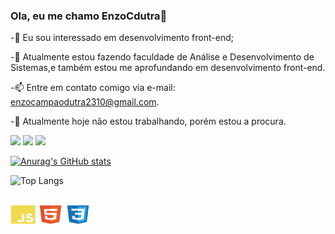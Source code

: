 ### Ola, eu me chamo EnzoCdutra👋
 
  -👀 Eu sou interessado em desenvolvimento front-end;
  
  -🌱 Atualmente estou fazendo faculdade de Análise e Desenvolvimento de Sistemas,e também estou me aprofundando em desenvolvimento front-end.
  
  -📫 Entre em contato comigo via e-mail: enzocampaodutra2310@gmail.com.
  
  -👔 Atualmente hoje não estou trabalhando, porém estou a procura.

  <div> 
  
  <a href="https://www.instagram.com/enzocdutra/" target="_blank"><img src="https://img.shields.io/badge/-Instagram-%23E4405F?style=for-the-badge&logo=instagram&logoColor=white" target="_blank"></a>
  <a href = "mailto:enzocampaodutra2310@gmail.com"><img src="https://img.shields.io/badge/-Gmail-%23333?style=for-the-badge&logo=gmail&logoColor=white" target="_blank"></a>
  <a href="https://www.linkedin.com/in/enzocd/" target="_blank"><img src="https://img.shields.io/badge/-LinkedIn-%230077B5?style=for-the-badge&logo=linkedin&logoColor=white" target="_blank"></a> 
  
</div>

  
  [![Anurag's GitHub stats](https://github-readme-stats.vercel.app/api?username=enzocdutra&show_icons=true&theme=dark)](https://github.com/anuraghazra/github-readme-stats)
  
  ![Top Langs](https://github-readme-stats.vercel.app/api/top-langs/?username=enzocdutra&layout=compact&theme=dark)

<div style="display: inline_block"><br>
  <img align="center" alt="Rafa-Js" height="30" width="40" src="https://raw.githubusercontent.com/devicons/devicon/master/icons/javascript/javascript-plain.svg">
  <img align="center" alt="Rafa-HTML" height="30" width="40" src="https://raw.githubusercontent.com/devicons/devicon/master/icons/html5/html5-original.svg">
  <img align="center" alt="Rafa-CSS" height="30" width="40" src="https://raw.githubusercontent.com/devicons/devicon/master/icons/css3/css3-original.svg">
</div>
<br>
